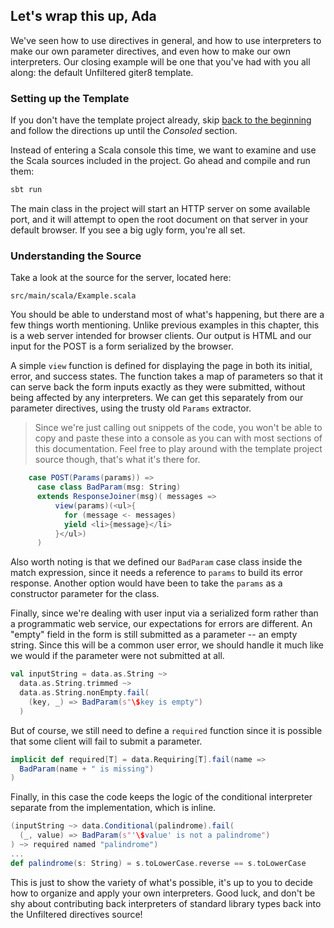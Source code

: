 Let's wrap this up, Ada
-----------------------

We've seen how to use directives in general, and how to use
interpreters to make our own parameter directives, and even how to
make our own interpreters. Our closing example will be one that you've
had with you all along: the default Unfiltered giter8 template.

### Setting up the Template

If you don't have the template project already, skip
[back to the beginning][try] and follow the directions up until the
*Consoled* section.

[try]: Try+Unfiltered.html

Instead of entering a Scala console this time, we want to examine and
use the Scala sources included in the project. Go ahead and compile
and run them:

```sh
sbt run
```

The main class in the project will start an HTTP server on some
available port, and it will attempt to open the root document on that
server in your default browser. If you see a big ugly form, you're
all set.

### Understanding the Source

Take a look at the source for the server, located here:

    src/main/scala/Example.scala

You should be able to understand most of what's happening, but there
are a few things worth mentioning. Unlike previous examples in this
chapter, this is a web server intended for browser clients. Our output
is HTML and our input for the POST is a form serialized by the browser.

A simple `view` function is defined for displaying the page in both
its initial, error, and success states. The function takes a map of
parameters so that it can serve back the form inputs exactly as they
were submitted, without being affected by any interpreters. We can get
this separately from our parameter directives, using the trusty old
`Params` extractor.

> Since we're just calling out snippets of the code, you won't be able
  to copy and paste these into a console as you can with most sections
  of this documentation. Feel free to play around with the template
  project source though, that's what it's there for.

```scala
    case POST(Params(params)) =>
      case class BadParam(msg: String)
      extends ResponseJoiner(msg)( messages =>
          view(params)(<ul>{
            for (message <- messages)
            yield <li>{message}</li>
          }</ul>)
      )
```

Also worth noting is that we defined our `BadParam` case class inside
the match expression, since it needs a reference to `params` to build
its error response. Another option would have been to take the
`params` as a constructor parameter for the class.

Finally, since we're dealing with user input via a serialized form
rather than a programmatic web service, our expectations for errors
are different. An "empty" field in the form is still submitted as a
parameter -- an empty string. Since this will be a common user error,
we should handle it much like we would if the parameter were not
submitted at all.

```scala
val inputString = data.as.String ~>
  data.as.String.trimmed ~>
  data.as.String.nonEmpty.fail(
    (key, _) => BadParam(s"\$key is empty")
  )
```

But of course, we still need to define a `required` function since it
is possible that some client will fail to submit a parameter.

```scala
implicit def required[T] = data.Requiring[T].fail(name =>
  BadParam(name + " is missing")
)
```

Finally, in this case the code keeps the logic of the conditional
interpreter separate from the implementation, which is inline.

```scala
(inputString ~> data.Conditional(palindrome).fail(
  (_, value) => BadParam(s"'\$value' is not a palindrome")
) ~> required named "palindrome")
...
def palindrome(s: String) = s.toLowerCase.reverse == s.toLowerCase
```

This is just to show the variety of what's possible, it's up to you to
decide how to organize and apply your own interpreters. Good luck, and
don't be shy about contributing back interpreters of standard library
types back into the Unfiltered directives source!
